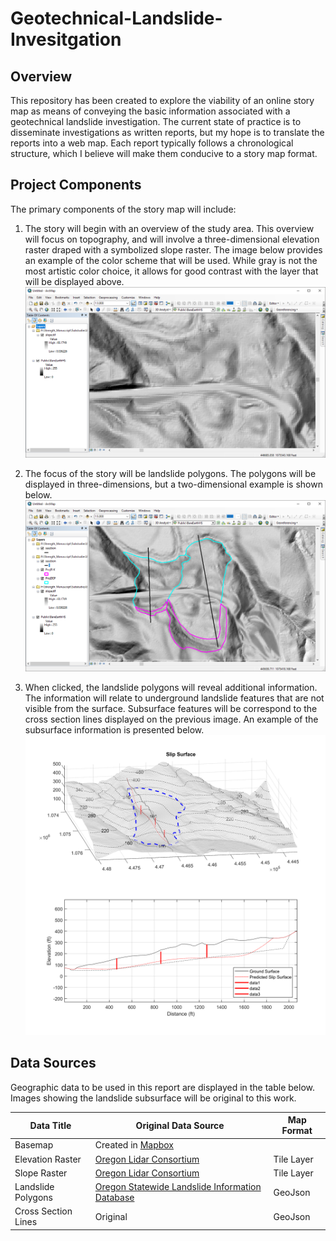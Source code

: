 # Geotechnical-Landslide-Invesitgation
## Overview

This repository has been created to explore the viability of an online story map as means of conveying the basic information associated with a geotechnical landslide investigation. The current state of practice is to disseminate investigations as written reports, but my hope is to translate the reports into a web map. Each report typically follows a chronological structure, which I believe will make them conducive to a story map format.

## Project Components

The primary components of the story map will include:
1. The story will begin with an overview of the study area. This overview will focus on topography, and will involve a three-dimensional elevation raster draped with a symbolized slope raster. The image below provides an example of the color scheme that will be used. While gray is not the most artistic color choice, it allows for good contrast with the layer that will be displayed above.
![Topographic overview](img/img01.png)

2. The focus of the story will be landslide polygons. The polygons will be displayed in three-dimensions, but a two-dimensional example is shown below.
![Landslide polygons](img/img02.png)

3. When clicked, the landslide polygons will reveal additional information. The information will relate to underground landslide features that are not visible from the surface. Subsurface features will be correspond to the cross section lines displayed on the previous image. An example of the subsurface information is presented below.
![Subsurface information](img/xsection_plot.png)

## Data Sources

Geographic data to be used in this report are displayed in the table below. Images showing the landslide subsurface will be original to this work.

 Data Title | Original Data Source | Map Format 
 --- | --- | --- 
Basemap|Created in [Mapbox](https://www.mapbox.com/)|||
Elevation Raster|[Oregon Lidar Consortium](https://gis.dogami.oregon.gov/maps/lidarviewer/)|Tile Layer
Slope Raster|[Oregon Lidar Consortium](https://gis.dogami.oregon.gov/maps/lidarviewer/)|Tile Layer
Landslide Polygons|[Oregon Statewide Landslide Information Database](https://www.oregongeology.org/slido/)|GeoJson
Cross Section Lines|Original|GeoJson
